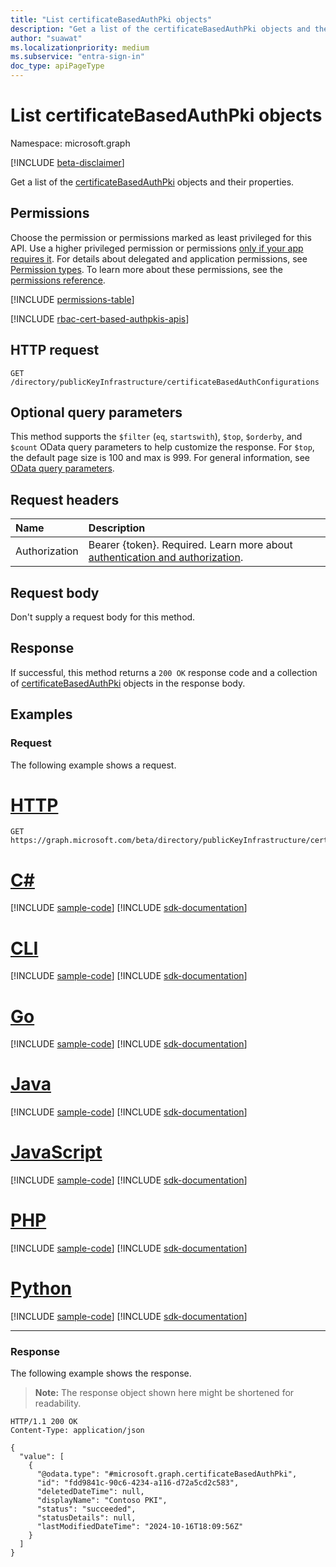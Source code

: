 ```yaml
---
title: "List certificateBasedAuthPki objects"
description: "Get a list of the certificateBasedAuthPki objects and their properties."
author: "suawat"
ms.localizationpriority: medium
ms.subservice: "entra-sign-in"
doc_type: apiPageType
---
```


# List certificateBasedAuthPki objects

Namespace: microsoft.graph

[!INCLUDE [beta-disclaimer](../../includes/beta-disclaimer.md)]

Get a list of the [certificateBasedAuthPki](../resources/certificatebasedauthpki.md) objects and their properties.

## Permissions

Choose the permission or permissions marked as least privileged for this API. Use a higher privileged permission or permissions [only if your app requires it](/graph/permissions-overview#best-practices-for-using-microsoft-graph-permissions). For details about delegated and application permissions, see [Permission types](/graph/permissions-overview#permission-types). To learn more about these permissions, see the [permissions reference](/graph/permissions-reference).

<!-- { "blockType": "permissions", "name": "publickeyinfrastructureroot_list_certificatebasedauthconfigurations" } -->
[!INCLUDE [permissions-table](../includes/permissions/publickeyinfrastructureroot-list-certificatebasedauthconfigurations-permissions.md)]

[!INCLUDE [rbac-cert-based-authpkis-apis](../includes/rbac-for-apis/rbac-cert-based-authpkis-apis.md)]

## HTTP request

<!-- {
  "blockType": "ignored"
}
-->

``` http
GET /directory/publicKeyInfrastructure/certificateBasedAuthConfigurations
```

## Optional query parameters

This method supports the `$filter` (`eq`, `startswith`), `$top`, `$orderby`, and `$count` OData query parameters to help customize the response. For `$top`, the default page size is 100 and max is 999. For general information, see [OData query parameters](/graph/query-parameters).

## Request headers

|Name|Description|
|:---|:---|
|Authorization|Bearer {token}. Required. Learn more about [authentication and authorization](/graph/auth/auth-concepts).|

## Request body

Don't supply a request body for this method.

## Response

If successful, this method returns a `200 OK` response code and a collection of [certificateBasedAuthPki](../resources/certificatebasedauthpki.md) objects in the response body.

## Examples

### Request

The following example shows a request.

# [HTTP](#tab/http)
<!-- {
  "blockType": "request",
  "name": "list_certificatebasedauthpki"
}
-->

``` http
GET https://graph.microsoft.com/beta/directory/publicKeyInfrastructure/certificateBasedAuthConfigurations
```

# [C#](#tab/csharp)
[!INCLUDE [sample-code](../includes/snippets/csharp/list-certificatebasedauthpki-csharp-snippets.md)]
[!INCLUDE [sdk-documentation](../includes/snippets/snippets-sdk-documentation-link.md)]

# [CLI](#tab/cli)
[!INCLUDE [sample-code](../includes/snippets/cli/list-certificatebasedauthpki-cli-snippets.md)]
[!INCLUDE [sdk-documentation](../includes/snippets/snippets-sdk-documentation-link.md)]

# [Go](#tab/go)
[!INCLUDE [sample-code](../includes/snippets/go/list-certificatebasedauthpki-go-snippets.md)]
[!INCLUDE [sdk-documentation](../includes/snippets/snippets-sdk-documentation-link.md)]

# [Java](#tab/java)
[!INCLUDE [sample-code](../includes/snippets/java/list-certificatebasedauthpki-java-snippets.md)]
[!INCLUDE [sdk-documentation](../includes/snippets/snippets-sdk-documentation-link.md)]

# [JavaScript](#tab/javascript)
[!INCLUDE [sample-code](../includes/snippets/javascript/list-certificatebasedauthpki-javascript-snippets.md)]
[!INCLUDE [sdk-documentation](../includes/snippets/snippets-sdk-documentation-link.md)]

# [PHP](#tab/php)
[!INCLUDE [sample-code](../includes/snippets/php/list-certificatebasedauthpki-php-snippets.md)]
[!INCLUDE [sdk-documentation](../includes/snippets/snippets-sdk-documentation-link.md)]

# [Python](#tab/python)
[!INCLUDE [sample-code](../includes/snippets/python/list-certificatebasedauthpki-python-snippets.md)]
[!INCLUDE [sdk-documentation](../includes/snippets/snippets-sdk-documentation-link.md)]

---


### Response

The following example shows the response.
>**Note:** The response object shown here might be shortened for readability.
<!-- {
  "blockType": "response",
  "truncated": true,
  "@odata.type": "Collection(microsoft.graph.certificateBasedAuthPki)"
}
-->
``` http
HTTP/1.1 200 OK
Content-Type: application/json

{
  "value": [
    {
      "@odata.type": "#microsoft.graph.certificateBasedAuthPki",
      "id": "fdd9841c-90c6-4234-a116-d72a5cd2c583",
      "deletedDateTime": null,
      "displayName": "Contoso PKI",
      "status": "succeeded",
      "statusDetails": null,
      "lastModifiedDateTime": "2024-10-16T18:09:56Z"
    }
  ]
}
```

